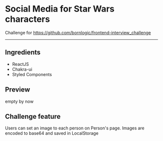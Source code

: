 # Social Media for Star Wars characters

Challenge for https://github.com/bornlogic/frontend-interview_challenge

---

## Ingredients

- ReactJS
- Chakra-ui
- Styled Components

## Preview

empty by now

## Challenge feature

Users can set an image to each person on Person's page. Images are encoded to base64 and saved in LocalStorage
